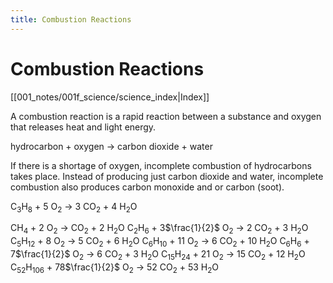 ```yaml
---
title: Combustion Reactions
---
```

# Combustion Reactions
[[001_notes/001f_science/science_index|Index]]

A combustion reaction is a rapid reaction between a substance and oxygen that releases heat and light energy.


hydrocarbon + oxygen → carbon dioxide + water

If there is a shortage of oxygen, incomplete combustion of hydrocarbons takes place.
Instead of producing just carbon dioxide and water, incomplete combustion also produces carbon monoxide and or carbon (soot).

C<sub>3</sub>H<sub>8</sub> + 5 O<sub>2</sub> → 3 CO<sub>2</sub> + 4 H<sub>2</sub>O

C<sub></sub>H<sub>4</sub> + 2 O<sub>2</sub> → CO<sub>2</sub> + 2 H<sub>2</sub>O
C<sub>2</sub>H<sub>6</sub> + 3$\frac{1}{2}$ O<sub>2</sub> → 2 CO<sub>2</sub> + 3 H<sub>2</sub>O
C<sub>5</sub>H<sub>12</sub> + 8 O<sub>2</sub> → 5 CO<sub>2</sub> + 6 H<sub>2</sub>O
C<sub>6</sub>H<sub>10</sub> + 11 O<sub>2</sub> → 6 CO<sub>2</sub> + 10 H<sub>2</sub>O
C<sub>6</sub>H<sub>6</sub> + 7$\frac{1}{2}$ O<sub>2</sub> → 6 CO<sub>2</sub> + 3 H<sub>2</sub>O
C<sub>15</sub>H<sub>24</sub> + 21 O<sub>2</sub> → 15 CO<sub>2</sub> + 12 H<sub>2</sub>O
C<sub>52</sub>H<sub>106</sub> + 78$\frac{1}{2}$ O<sub>2</sub> → 52 CO<sub>2</sub> + 53 H<sub>2</sub>O

